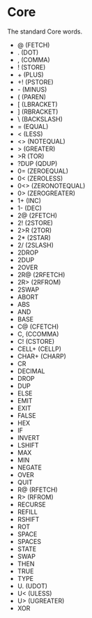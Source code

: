 # Core
 The standard Core words.

 * @ (FETCH)
 * . (DOT)
 * , (COMMA)
 * ! (STORE)
 * \+ (PLUS)
 * +! (PSTORE)
 * \- (MINUS)
 * ( (PAREN)
 * [ (LBRACKET)
 * ] (RBRACKET)
 * \\ (BACKSLASH)
 * = (EQUAL)
 * \< (LESS)
 * \<\> (NOTEQUAL)
 * \> (GREATER)
 * \>R (TOR)
 * ?DUP (QDUP)
 * 0= (ZEROEQUAL)
 * 0< (ZEROLESS)
 * 0<> (ZERONOTEQUAL)
 * 0> (ZEROGREATER)
 * 1+ (INC)
 * 1- (DEC)
 * 2@ (2FETCH)
 * 2! (2STORE)
 * 2>R (2TOR)
 * 2* (2STAR)
 * 2/ (2SLASH)
 * 2DROP
 * 2DUP
 * 2OVER
 * 2R@ (2RFETCH)
 * 2R> (2RFROM)
 * 2SWAP
 * ABORT
 * ABS
 * AND
 * BASE
 * C@ (CFETCH)
 * C, (CCOMMA)
 * C! (CSTORE)
 * CELL+ (CELLP)
 * CHAR+ (CHARP)
 * CR
 * DECIMAL
 * DROP
 * DUP
 * ELSE
 * EMIT
 * EXIT
 * FALSE
 * HEX
 * IF
 * INVERT
 * LSHIFT
 * MAX
 * MIN
 * NEGATE
 * OVER
 * QUIT
 * R@ (RFETCH)
 * R> (RFROM)
 * RECURSE
 * REFILL
 * RSHIFT
 * ROT
 * SPACE
 * SPACES
 * STATE
 * SWAP
 * THEN
 * TRUE
 * TYPE
 * U. (UDOT)
 * U\< (ULESS)
 * U\> (UGREATER)
 * XOR